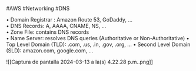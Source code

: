 #AWS #Networking #DNS 

• Domain Registrar : Amazon Route 53, GoDaddy, ...  
• DNS Records: A, AAAA, CNAME, NS, ...  
• Zone File: contains DNS records  
• Name Server: resolves DNS queries (Authoritative or Non-Authoritative) 
• Top Level Domain (TLD): .com, .us, .in, .gov, .org, ...
• Second Level Domain (SLD): amazon.com, google.com, ...

![[Captura de pantalla 2024-03-13 a la(s) 4.22.28 p.m..png]]